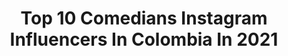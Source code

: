 ---
title: Top 10 Comedians Instagram Influencers In Colombia In 2021
description: >-
  Find top comedians Instagram influencers in Colombia in 2021. Most popular hashtags: #comedia #colombia #tbt.
platform: Instagram
hits: 115
text_top: See the best Instagram profiles on inBeat.
text_bottom: inBeat has 115 Instagram influencers like this in Colombia for you to contact.
profiles:
  - username: "soychispavital"
    fullname: >-
      Chispa Vital
    bio: >-
      Con ustedes: “El comediante de la cuerda floja “ Pacho.... El parchado atormentado (Bravo)👏🏻 👏🏻👏🏻👏🏻 co creador de :@therookiesch
    location: "Colombia"
    followers: 104464
    engagement: 449
    commentsToLikes: 0.006640
    id: ck5ci6qffs4md0i11zkr7dib1
    verified: false
    hashtags: ""
  - username: "gatoderisa"
    fullname: >-
      Jonathan Gato
    bio: >-
      Comediante de @comedycentralla Improvisador de moda de famosos Salgo en fotos con famosos pero no soy famoso Runner novato Se parte del #teamgato
    location: "Colombia"
    followers: 42855
    engagement: 441
    commentsToLikes: 0.052919
    id: ck0vy0lyt1neh0i19kgpjrjvx
    verified: false
    hashtags: "#teamgato, #quedateencasa, #comedia, #stage"
  - username: "deiviscorrea"
    fullname: >-
      Deivis Correa Bracoviche
    bio: >-
      #ComedianteEnJefe desde 2010 Stand up, chistes, parodias, personajes Léase bien 👉🏽 No soy Influencer Soy comediante, doy mi opinión y si no te gusta 👋
    location: "Colombia"
    followers: 329415
    engagement: 161
    commentsToLikes: 0.087204
    id: ck14hmm44b3040i19ckujlfqn
    verified: false
    hashtags: "#humor, #selesquieredegratis, #standupcomedy, #deiviscorrea"
  - username: "yosoychimuelo"
    fullname: >-
      Sergio Castro
    bio: >-
      Intento de comediante Buscó la armonía en la felicidad Comedia nacida en el llano ♥️ #yocomprocomedia
    location: "Colombia"
    followers: 15794
    engagement: 416
    commentsToLikes: 0.024987
    id: ck5ci6n18s4fo0i11pq4on0j0
    verified: false
    hashtags: "#yocomprocomedia, #risasvillavo, #yomequedoencasa, #risas"
  - username: "brayanjacksonn"
    fullname: >-
      JACKSON🃏
    bio: >-
      Con Cristo lo tengo todo🙏🏻 FLP: 4-13 MRC: 11:24 Creador de contenido | Streamer | comediante |TechLover| TikTok: 580K FENIX🦅
    location: "Colombia"
    followers: 32611
    engagement: 141
    commentsToLikes: 0.036416
    id: ck8sxakc3gp760j78sc1sj0ns
    verified: false
    hashtags: "#humor, #comedia, #memes, #colombia"
  - username: "unamalformacion"
    fullname: >-
      Brayan Mora
    bio: >-
      Filantropo y Comediante - Figura púbica. . REVOLTOSO . Cómico SUDAKA . 🇨🇴 🇻🇪 🇪🇨 🇵🇪 🇨🇱 🇦🇷 🇺🇾 🇲🇽 🇸🇻 . P E R M A N E T H O L I D A Y 💚 ♻️
    location: "Colombia"
    followers: 104253
    engagement: 293
    commentsToLikes: 0.010201
    id: ck5ci6g22s3yx0i11okj0my49
    verified: false
    hashtags: "#comicossudaka, #tbt, #malditosvecinos"
  - username: "elpeloparado"
    fullname: >-
      Tato Devia 💪
    bio: >-
      Comediante, amante de lo absurdo de la vida 😁. #TatoDevia 📣3203567444
    location: "Colombia"
    followers: 90485
    engagement: 100
    commentsToLikes: 0.089937
    id: ck15szi78floz0i19504d46ge
    verified: true
    hashtags: "#cuarentena, #com, #comedy, #efectocuarentena"
  - username: "quedecencia"
    fullname: >-
      Cristian Abril 🇨🇴
    bio: >-
      Equipo Comediantes @4elementoscol Ing. Catastral y Geodesta Director de @gimnecios Futbolista Frustrado Bailarín Desmovilizado Ama de Casa #OhSí
    location: "Colombia"
    followers: 98269
    engagement: 140
    commentsToLikes: 0.028288
    id: ck5ci7ckzs5gz0i11mt2wua1c
    verified: false
    hashtags: "#cuarentena, #quedateencasa, #tbt, #humor"
  - username: "elhipsterbarato"
    fullname: >-
      Sebastián Rincón Comediante
    bio: >-
      Comediante en @narradoresdesalitre Fotografía @SebasRinconPh Autoproclamado dios de @geekpunchpodcast Ilustrador en @elhipsterilustra
    location: "Colombia"
    followers: 120949
    engagement: 265
    commentsToLikes: 0.014261
    id: ck5ci7aszs5e60i11eucxeyw1
    verified: false
    hashtags: "#saw, #procreate, #procreateart, #illustration"
  - username: "elpropiocucuta"
    fullname: >-
      Jorge Sánchez
    bio: >-
      Comentarista, cuentero y comediante. Estudiante de doctorado en administración en @uniandes. Lunea: Marketing sensorial Pillen esto:
    location: "Colombia"
    followers: 16936
    engagement: 187
    commentsToLikes: 0.033323
    id: ck5ci6o3ws4i10i110rqj50qs
    verified: false
    hashtags: "#cuarentena, #ciencia, #amigos, #coronavirus"
---
